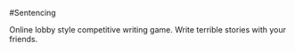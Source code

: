 #Sentencing

Online lobby style competitive writing game. Write terrible stories with your friends.
